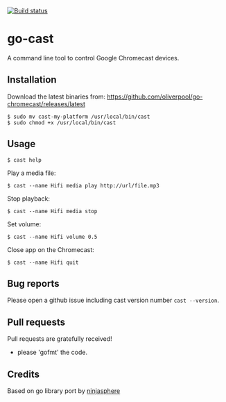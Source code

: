 [![Build status](https://secure.travis-ci.org/barnybug/go-cast.png?branch=master)](https://secure.travis-ci.org/barnybug/go-cast)

# go-cast

A command line tool to control Google Chromecast devices.

## Installation

Download the latest binaries from:
https://github.com/oliverpool/go-chromecast/releases/latest

    $ sudo mv cast-my-platform /usr/local/bin/cast
    $ sudo chmod +x /usr/local/bin/cast

## Usage

	$ cast help

Play a media file:

	$ cast --name Hifi media play http://url/file.mp3

Stop playback:

	$ cast --name Hifi media stop

Set volume:

	$ cast --name Hifi volume 0.5

Close app on the Chromecast:

	$ cast --name Hifi quit

## Bug reports

Please open a github issue including cast version number `cast --version`.

## Pull requests

Pull requests are gratefully received!

- please 'gofmt' the code.

## Credits

Based on go library port by [ninjasphere](https://github.com/ninjasphere/node-cast)
